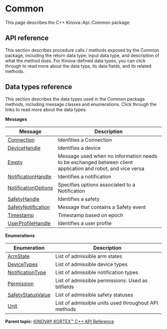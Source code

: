 # Common

This page describes the C++ Kinova::Api::Common package.

## API reference

This section describes procedure calls / methods exposed by the Common package, including the return data type, input data type, and description of what the method does. For Kinova-defined data types, you can click through to read more about the data type, its data fields, and its related methods.

## Data types reference

This section describes the data types used in the Common package methods, including message classes and enumerations. Click through the links to read more about the data types.

 **Messages** 

|Message|Description|
|-------|-----------|
|[Connection](msg_Common_Connection.md#)|Idenfities a Connection|
|[DeviceHandle](msg_Common_DeviceHandle.md#)|Identifies a device|
|[Empty](msg_Common_Empty.md#)|Message used when no information needs to be exchanged between client application and robot, and vice versa|
|[NotificationHandle](msg_Common_NotificationHandle.md#)|Identifies a notification|
|[NotificationOptions](msg_Common_NotificationOptions.md#)|Specifies options associated to a Notification|
|[SafetyHandle](msg_Common_SafetyHandle.md#)|Identifies a safety|
|[SafetyNotification](msg_Common_SafetyNotification.md#)|Message that contains a Safety event|
|[Timestamp](msg_Common_Timestamp.md#)|Timestamp based on epoch|
|[UserProfileHandle](msg_Common_UserProfileHandle.md#)|Identifies a user profile|

 **Enumerations** 

|Enumeration|Description|
|-----------|-----------|
|[ArmState](enm_Common_ArmState.md#)|List of admissible arm states|
|[DeviceTypes](enm_Common_DeviceTypes.md#)|List of admissible device types|
|[NotificationType](enm_Common_NotificationType.md#)|List of admissible notification types|
|[Permission](enm_Common_Permission.md#)|List of admissible permissions. Used as bitfields|
|[SafetyStatusValue](enm_Common_SafetyStatusValue.md#)|List of admissible safety statuses|
|[Unit](enm_Common_Unit.md#)|List of admissible units used throughout API methods|

**Parent topic:** [KINOVA® KORTEX™ C++ API Reference](../index.md#)

